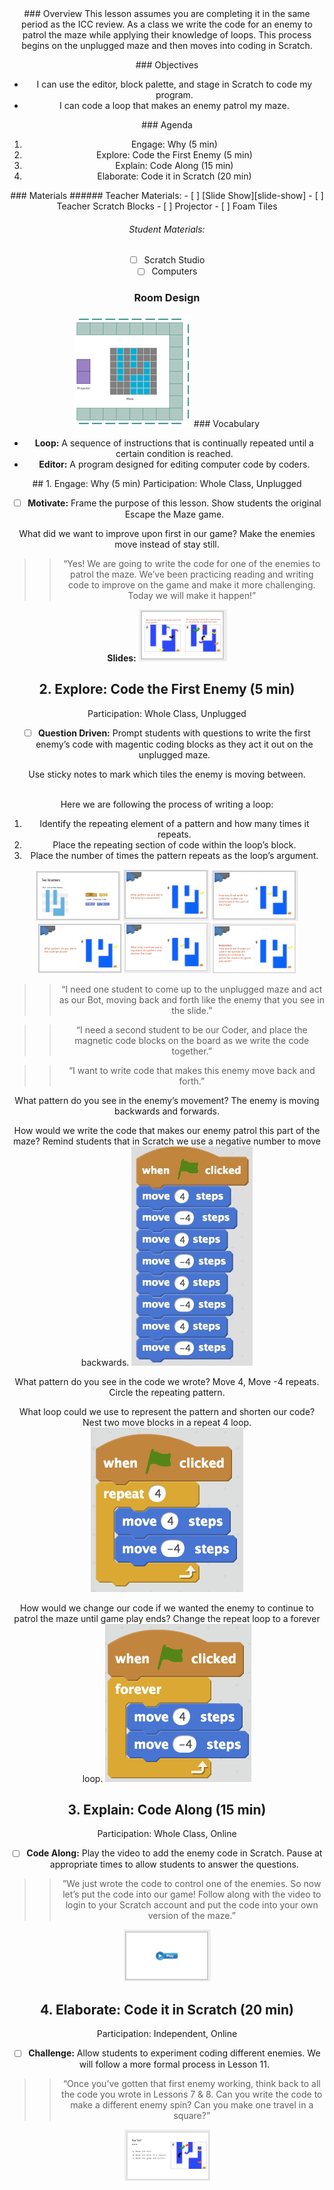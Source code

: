 <header class='header' title='Enemies Everywhere' subtitle='Lesson 10 Part 2'/>

<notable>
<iconp src='/icons/activity.png'>### Overview</iconp>
This lesson assumes you are completing it in the same period as the ICC review. As a class we write the code for an enemy to patrol the maze while applying their knowledge of loops. This process begins on the unplugged maze and then moves into coding in Scratch.

<iconp src='/icons/objectives.png'>### Objectives</iconp>
- I can use the editor, block palette, and stage in Scratch to code my program.
- I can code a loop that makes an enemy patrol my maze.

<iconp src='/icons/agenda.png'>### Agenda</iconp>
1. Engage: Why (5 min)
1. Explore: Code the First Enemy (5 min)
1. Explain: Code Along (15 min)
1. Elaborate: Code it in Scratch (20 min)

<note>
<iconp src='/icons/materials.png'>### Materials</iconp>
###### Teacher Materials:
- [ ] [Slide Show][slide-show]
- [ ] Teacher Scratch Blocks
- [ ] Projector
- [ ] Foam Tiles

###### Student Materials:
- [ ] Scratch Studio
- [ ] Computers
</note>


### Room Design
![room](/images/layout-maze.png)
<note>
<iconp src='/icons/vocab.png'>### Vocabulary</iconp>

- **Loop:** A sequence of instructions that is continually repeated until a certain condition is reached.
- **Editor:** A program designed for editing computer code by coders.

</note>

<pagebreak/>
## 1.  Engage: Why (5 min)
Participation: Whole Class, Unplugged

- [ ] **Motivate:** Frame the purpose of this lesson. Show students the original Escape the Maze game.

<iconp type='question'>What did we want to improve upon first in our game?</iconp>
<iconp type='answer'>Make the enemies move instead of stay still.</iconp>

> > “Yes! We are going to write the code for one of the enemies to patrol the maze. We’ve been practicing reading and writing code to improve on the game and make it more challenging. Today we will make it happen!”

<note> **Slides:** ![slides-why](./images/slides-why.png)</note>

## 2. Explore: Code the First Enemy (5 min)
Participation: Whole Class, Unplugged

- [ ] **Question Driven:** Prompt students with questions to write the first enemy’s code with magentic coding blocks as they act it out on the unplugged maze.

<note type="tip"> Use sticky notes to mark which tiles the enemy is moving between.

<br/>Here we are following the process of writing a loop:
1. Identify the repeating element of a pattern and how many times it repeats.
1. Place the repeating section of code within the loop’s block.
1. Place the number of times the pattern repeats as the loop’s argument.

![slides-volunteer](./images/slides-volunteer.png)
![slides-q1](./images/slides-q1.png)
![slides-q2](./images/slides-q2.png)
![slides-q3](./images/slides-q3.png)
![slides-q4](./images/slides-q4.png)
![slides-q5](./images/slides-q5.png)
</note>

> > “I need one student to come up to the unplugged maze and act as our Bot, moving back and forth like the enemy that you see in the slide.”

> > “I need a second student to be our Coder, and place the magnetic code blocks on the board as we write the code together.”

> > “I want to write code that makes this enemy move back and forth.”

<iconp type='question'>What pattern do you see in the enemy’s movement?</iconp>
<iconp type='answer'>The enemy is moving backwards and forwards.</iconp>

<iconp type='question'>How would we write the code that makes our enemy patrol this part of the maze?</iconp>
<iconp type='answer'>Remind students that in Scratch we use a negative number to move backwards.</iconp>
![codesnip1](./images/codesnip1.jpeg)                  

<iconp type='question'>What pattern do you see in the code we wrote?</iconp>
<iconp type='answer'>Move 4, Move -4 repeats. Circle the repeating pattern.</iconp>

<iconp type='question'>What loop could we use to represent the pattern and shorten our code?</iconp>
<iconp type='answer'>Nest two move blocks in a repeat 4 loop. ![repeat](./images/repeat.png)  </iconp>

<iconp type='question'>How would we change our code if we wanted the enemy to continue to patrol the maze until game play ends?</iconp>
<iconp type='answer'>Change the repeat loop to a forever loop.
![forever](./images/forever.png) </iconp>

## 3. Explain: Code Along (15 min)
Participation: Whole Class, Online

- [ ] **Code Along:** Play the video to add the enemy code in Scratch. Pause at appropriate times to allow students to answer the questions.  

> > ”We just wrote the code to control one of the enemies. So now let’s put the code into our game! Follow along with the video to login to your Scratch account and put the code into your own version of the maze.”

<note>![slides-CodeAlong](./images/slides-codealong.png)</note>

## 4. Elaborate: Code it in Scratch (20 min)
Participation: Independent, Online

- [ ] **Challenge:** Allow students to experiment coding different enemies. We will follow a more formal process in Lesson 11.

> > “Once you’ve gotten that first enemy working, think back to all the code you wrote in Lessons 7 & 8. Can you write the code to make a different enemy spin? Can you make one travel in a square?”

<note>![slides-YourTurn](./images/slides-yourturn.png)
</note>


</notable>

[slide-show]: https://docs.google.com/presentation/d/1r3CuSiro-WklEfXQ6Cr6gKTN3XW0Bl4jA6IMXEkakZA/edit?usp=sharing
